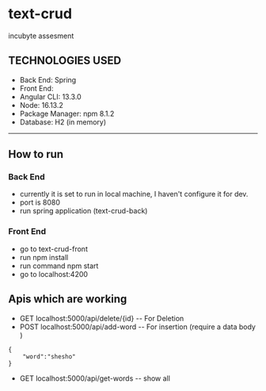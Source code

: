 # text-crud
incubyte assesment

## TECHNOLOGIES USED

* Back End: Spring
* Front End:
* Angular CLI: 13.3.0
* Node: 16.13.2
* Package Manager: npm 8.1.2
* Database: H2 (in memory)
---------------------------------------

## How to run

### Back End
* currently it is set to run in local machine, I haven't configure it for dev.
* port is 8080
* run spring application (text-crud-back)

### Front End 
* go to text-crud-front
* run npm install
* run command npm start
* go to localhost:4200

## Apis which are working
* GET localhost:5000/api/delete/{id} -- For Deletion
* POST localhost:5000/api/add-word  -- For insertion (require a data body )
```
{
    "word":"shesho"
}
```
* GET localhost:5000/api/get-words -- show all
